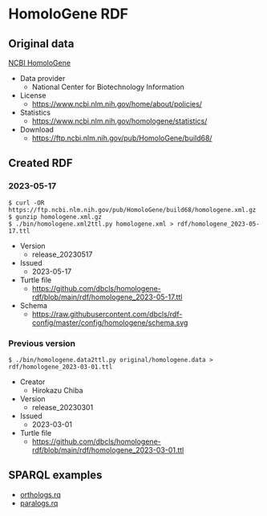 # HomoloGene RDF

## Original data

[NCBI HomoloGene](https://www.ncbi.nlm.nih.gov/homologene)
* Data provider
  * National Center for Biotechnology Information
* License
  * https://www.ncbi.nlm.nih.gov/home/about/policies/
* Statistics
  * https://www.ncbi.nlm.nih.gov/homologene/statistics/
* Download
  * https://ftp.ncbi.nlm.nih.gov/pub/HomoloGene/build68/

## Created RDF

### 2023-05-17

```
$ curl -OR https://ftp.ncbi.nlm.nih.gov/pub/HomoloGene/build68/homologene.xml.gz
$ gunzip homologene.xml.gz
$ ./bin/homologene.xml2ttl.py homologene.xml > rdf/homologene_2023-05-17.ttl
```

* Version
  * release_20230517
* Issued
  * 2023-05-17
* Turtle file
  * https://github.com/dbcls/homologene-rdf/blob/main/rdf/homologene_2023-05-17.ttl
* Schema
  * https://raw.githubusercontent.com/dbcls/rdf-config/master/config/homologene/schema.svg

### Previous version

```
$ ./bin/homologene.data2ttl.py original/homologene.data > rdf/homologene_2023-03-01.ttl
```

* Creator
  * Hirokazu Chiba
* Version
  * release_20230301
* Issued
  * 2023-03-01	
* Turtle file
  * https://github.com/dbcls/homologene-rdf/blob/main/rdf/homologene_2023-03-01.ttl

## SPARQL examples

* [orthologs.rq](https://github.com/dbcls/homologene-rdf/blob/main/sparql/ortholog.rq)
* [paralogs.rq](https://github.com/dbcls/homologene-rdf/blob/main/sparql/paralog.rq)
